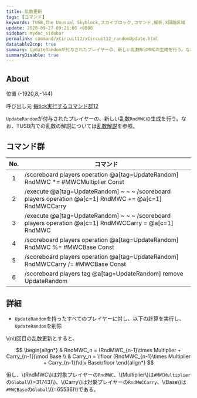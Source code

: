 ```yaml
---
title: 乱数更新
tags: [コマンド]
keywords: TUSB,The Unusual Skyblock,スカイブロック,コマンド,解析,X回路区域
update: 2020-09-27 09:21:00 +0000
sidebar: mydoc_sidebar
permalink: command/xCircuit12/xCircuit12_randomUpdate.html
datatable2cnp: true
summary: UpdateRandomが付与されたプレイヤーの、新しい乱数RndMWCの生成を行う。なお、TUSB内での乱数の解説については乱数解説を参照。
summaryDisable: true
---
```


## About

<span class="tagYellow">位置</span> (-1920,8,-144)

<span class="tagBlack">呼び出し元</span> [毎tick実行するコマンド群12]({{site.baseurl}}/command/xCircuit12/xCircuit12_command.html)

`UpdateRandom`が付与されたプレイヤーの、新しい乱数`RndMWC`の生成を行う。なお、TUSB内での乱数の解説については[乱数解説]({{site.baseurl}}/note/note_random.html)を参照。

## コマンド群

<div class="datatable2cnp-begin"></div>

|No.|コマンド|
|:-:|-|
|1|/scoreboard players operation @a[tag=UpdateRandom] RndMWC *= #MWCMultiplier Const|
|2|/execute @a[tag=UpdateRandom] ~ ~ ~ /scoreboard players operation @a[c=1] RndMWC += @a[c=1] RndMWCCarry|
|3|/execute @a[tag=UpdateRandom] ~ ~ ~ /scoreboard players operation @a[c=1] RndMWCCarry = @a[c=1] RndMWC|
|4|/scoreboard players operation @a[tag=UpdateRandom] RndMWC %= #MWCBase Const|
|5|/scoreboard players operation @a[tag=UpdateRandom] RndMWCCarry /= #MWCBase Const|
|6|/scoreboard players tag @a[tag=UpdateRandom] remove UpdateRandom|

<div class="datatable2cnp-end"></div>

## 詳細

- `UpdateRandom`を持ったすべてのプレイヤーに対し、以下の計算を実行し、`UpdateRandom`を削除

\\(n\\)回目の乱数更新とすると、

$$
\begin{align*}
& RndMWC_n = (RndMWC_{n-1}\times Multiplier + Carry_{n-1})\mod Base \\
& Carry_n = \lfloor (RndMWC_{n-1}\times Multiplier + Carry_{n-1})\div Base\rfloor
\end{align*}
$$

但し、\\(RndMWC\\)は対象プレイヤーの`RndMWC`、\\(Multiplier\\)は`#MWCMultiplier`の`Global`\\((=31743)\\)、\\(Carry\\)は対象プレイヤーの`RndMWCCarry`、\\(Base\\)は`#MWCBase`の`Global`\\((=65536)\\)である。
